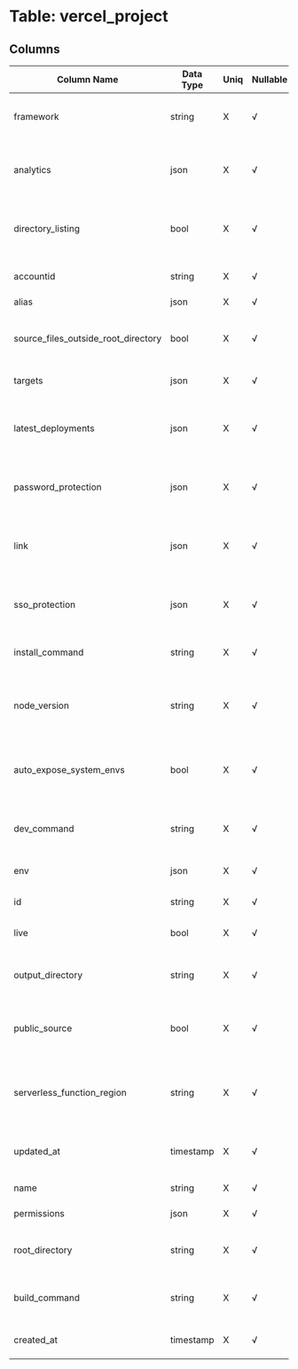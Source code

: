 # Table: vercel_project

## Columns 

|  Column Name   |  Data Type  | Uniq | Nullable | Description | 
|  ----  | ----  | ----  | ----  | ---- | 
| framework | string | X | √ | Framework used in the project, e.g. nextjs. | 
| analytics | json | X | √ | Analytics information, if enabled for the project. | 
| directory_listing | bool | X | √ | If true then the project is listed in the Vercel directory. | 
| accountid | string | X | √ | Account ID for the project. | 
| alias | json | X | √ |  | 
| source_files_outside_root_directory | bool | X | √ | If true then source files are outside the root directory. | 
| targets | json | X | √ | Targets of the build. | 
| latest_deployments | json | X | √ | Information about the latest deployments of the project. | 
| password_protection | json | X | √ | Password protection information, if enabled. | 
| link | json | X | √ | Details of the link from this project to a source code repository. | 
| sso_protection | json | X | √ | SSO protection information, if enabled. | 
| install_command | string | X | √ | The install command for this project. | 
| node_version | string | X | √ | Node version used by the project, e.g. 16.x. | 
| auto_expose_system_envs | bool | X | √ | If true then system environment variables are exposed for use. | 
| dev_command | string | X | √ | The dev command for this project. | 
| env | json | X | √ | Environment variables for the project. | 
| id | string | X | √ | ID of the project. | 
| live | bool | X | √ | If true, the project is live. | 
| output_directory | string | X | √ | Directory where output of the build will go. | 
| public_source | bool | X | √ | If true, the project is linked to a public source. | 
| serverless_function_region | string | X | √ | Region where serverless functions will be deployed. | 
| updated_at | timestamp | X | √ | Time when the project was last updated. | 
| name | string | X | √ | Name of the project. | 
| permissions | json | X | √ | Permissions settings. | 
| root_directory | string | X | √ | Root directory for the build process. | 
| build_command | string | X | √ | The build command for this project. | 
| created_at | timestamp | X | √ | Time when the project was created. | 


